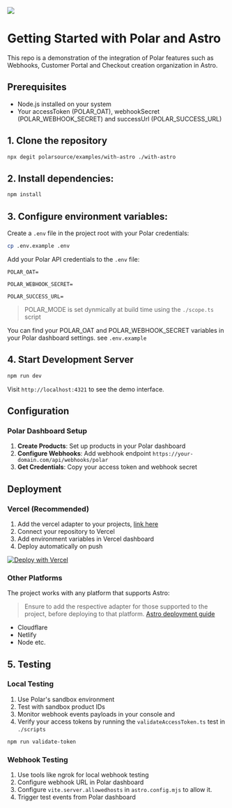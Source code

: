 ![](../logo.svg)

# Getting Started with Polar and Astro

This repo is a demonstration of the integration of Polar features such as Webhooks, Customer Portal and Checkout creation organization in Astro.

## Prerequisites

- Node.js installed on your system
- Your accessToken (POLAR_OAT), webhookSecret (POLAR_WEBHOOK_SECRET) and successUrl (POLAR_SUCCESS_URL)

## 1. Clone the repository

```bash
npx degit polarsource/examples/with-astro ./with-astro
```

## 2. Install dependencies:

```bash
npm install
```

## 3. Configure environment variables:

Create a `.env` file in the project root with your Polar credentials:

```bash
cp .env.example .env
```

Add your Polar API credentials to the `.env` file:

```env
POLAR_OAT=

POLAR_WEBHOOK_SECRET=

POLAR_SUCCESS_URL=

```
> POLAR_MODE is set dynmically at build time using the `./scope.ts` script

You can find your POLAR_OAT and POLAR_WEBHOOK_SECRET variables in your Polar dashboard settings. see `.env.example`

## 4. Start Development Server

```bash
npm run dev
```

Visit `http://localhost:4321` to see the demo interface.

## Configuration

### Polar Dashboard Setup

1. **Create Products**: Set up products in your Polar dashboard
2. **Configure Webhooks**: Add webhook endpoint `https://your-domain.com/api/webhooks/polar`
3. **Get Credentials**: Copy your access token and webhook secret

## Deployment

### Vercel (Recommended)

1. Add the vercel adapter to your projects, [link here](https://docs.astro.build/en/guides/integrations-guide/vercel/#installation)
1. Connect your repository to Vercel
1. Add environment variables in Vercel dashboard
1. Deploy automatically on push

[![Deploy with Vercel](https://vercel.com/button)](https://vercel.com/new/clone?repository-url=https://github.com/polarsource/examples/tree/main/with-astro&env=POLAR_OAT,POLAR_WEBHOOK_SECRET,POLAR_SUCCESS_URL,&envDescription=Configure%20your%20Polar%20API%20credentials%20and%20mode.&envLink=https://docs.polar.sh/integrate/webhooks/endpoints#setup-webhooks)

### Other Platforms

The project works with any platform that supports Astro:

> Ensure to add the respective adapter for those supported to the project, before deploying to that platform. [Astro deployment guide](https://docs.astro.build/en/guides/deploy/)

- Cloudflare
- Netlify
- Node etc.

## 5. Testing

### Local Testing

1. Use Polar's sandbox environment
2. Test with sandbox product IDs
3. Monitor webhook events payloads in your console and
4. Verify your access tokens by running the `validateAccessToken.ts` test in `./scripts`

```bash
npm run validate-token
```

### Webhook Testing

1. Use tools like ngrok for local webhook testing
2. Configure webhook URL in Polar dashboard
3. Configure `vite.server.allowedhosts` in `astro.config.mjs` to allow it.
4. Trigger test events from Polar dashboard
